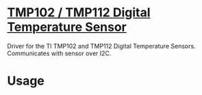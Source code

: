 [TMP102 / TMP112 Digital Temperature Sensor](http://www.ti.com.cn/cn/lit/ds/symlink/tmp102.pdf)
==============
Driver for the TI TMP102 and TMP112 Digital Temperature Sensors. Communicates with sensor over I2C.


Usage
===================================
